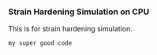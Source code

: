 ### Strain Hardening Simulation on CPU
This is for strain hardening simulation.
```bash
my super good code
```
